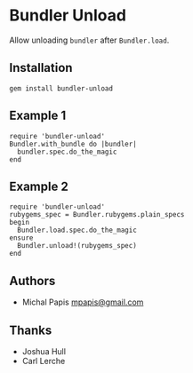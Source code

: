 # Bundler Unload

Allow unloading `bundler` after `Bundler.load`.

## Installation

    gem install bundler-unload

## Example 1

    require 'bundler-unload'
    Bundler.with_bundle do |bundler|
      bundler.spec.do_the_magic
    end

## Example 2

    require 'bundler-unload'
    rubygems_spec = Bundler.rubygems.plain_specs
    begin
      Bundler.load.spec.do_the_magic
    ensure
      Bundler.unload!(rubygems_spec)
    end

## Authors

 - Michal Papis <mpapis@gmail.com>

## Thanks

 - Joshua Hull
 - Carl Lerche
